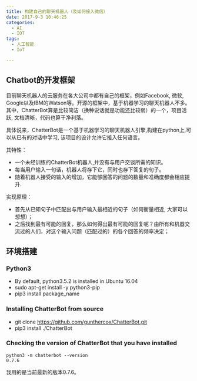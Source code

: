 ```yaml
---
title: 构建自己的聊天机器人（及如何接入微信）
date: 2017-9-3 10:46:25
categories:
  - AI
  - IOT
tags:
  - 人工智能
  - IoT

---
```


## Chatbot的开发框架

目前聊天机器人的云服务在各大公司中都有自己的框架，例如Facebook, 微软, Google以及IBM的Watson等。开源的框架中，基于机器学习的聊天机器人不多。其中，ChatterBot算是比较简洁（换种说话就是功能还比较弱）的一个，项目活跃, 文档清晰，代码也算干净利落。

具体说来，ChatterBot是一个基于机器学习的聊天机器人引擎,构建在python上,可以从已有的对话中学习, 该项目的设计允许它接入任何语言。

其特性：
- 一个未经训练的ChatterBot机器人,并没有与用户交谈所需的知识。
- 每当用户输入一句话，机器人将存下它，同时也存下答复的句子。 
- 随着机器人接受的输入的增加，它能够回答的问题的数量和准确度都会相应提升.

实现原理：
- 首先从已知句子中匹配出与用户输入最相近的句子（如何衡量相近, 大家可以想想）；
- 之后找到最有可能的回复，那么如何得出最有可能的回复呢？由所有和机器交流过的人们，对这个输入问题（匹配过的）的各个回答的频率决定；

## 环境搭建

### Python3
- By default, python3.5.2 is installed in Ubuntu 16.04
- sudo apt-get install -y python3-pip
- pip3 install package_name

### Installing ChatterBot from source
- git clone https://github.com/gunthercox/ChatterBot.git
- pip3 install ./ChatterBot

### Checking the version of ChatterBot that you have installed
```
python3 -m chatterbot --version
0.7.6
```
我用的是当前最新的版本0.7.6。
